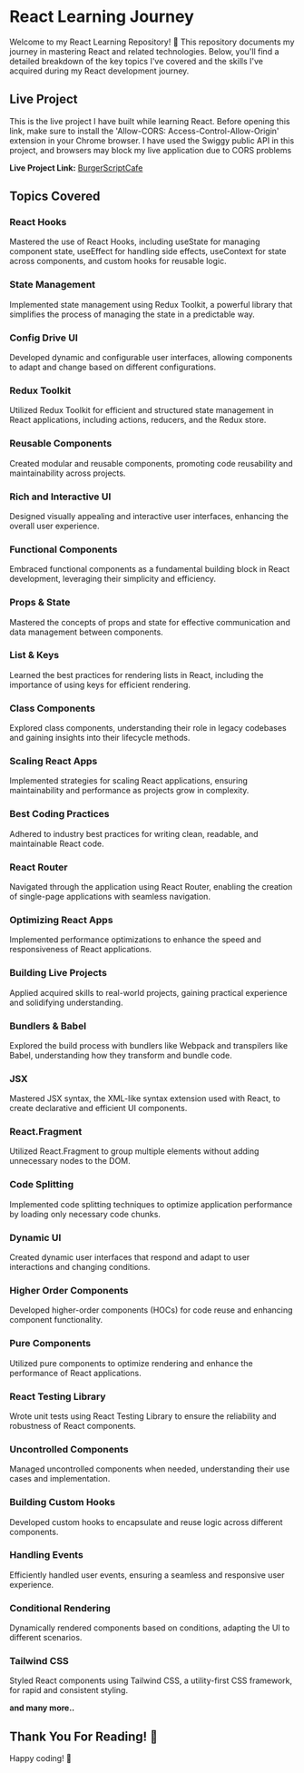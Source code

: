 # React Learning Journey

Welcome to my React Learning Repository! 🚀 This repository documents my journey in mastering React and related technologies. Below, you'll find a detailed breakdown of the key topics I've covered and the skills I've acquired during my React development journey.

## Live Project
This is the live project I have built while learning React. Before opening this link, make sure to install the 'Allow-CORS: Access-Control-Allow-Origin' extension in your Chrome browser. I have used the Swiggy public API in this project, and browsers may block my live application due to CORS problems

**Live Project Link:** [BurgerScriptCafe](https://burgerscriptcafe.vercel.app/)

## Topics Covered

### React Hooks
Mastered the use of React Hooks, including useState for managing component state, useEffect for handling side effects, useContext for state across components, and custom hooks for reusable logic.

### State Management
Implemented state management using Redux Toolkit, a powerful library that simplifies the process of managing the state in a predictable way.

### Config Drive UI
Developed dynamic and configurable user interfaces, allowing components to adapt and change based on different configurations.

### Redux Toolkit
Utilized Redux Toolkit for efficient and structured state management in React applications, including actions, reducers, and the Redux store.

### Reusable Components
Created modular and reusable components, promoting code reusability and maintainability across projects.

### Rich and Interactive UI
Designed visually appealing and interactive user interfaces, enhancing the overall user experience.

### Functional Components
Embraced functional components as a fundamental building block in React development, leveraging their simplicity and efficiency.

### Props & State
Mastered the concepts of props and state for effective communication and data management between components.

### List & Keys
Learned the best practices for rendering lists in React, including the importance of using keys for efficient rendering.

### Class Components
Explored class components, understanding their role in legacy codebases and gaining insights into their lifecycle methods.

### Scaling React Apps
Implemented strategies for scaling React applications, ensuring maintainability and performance as projects grow in complexity.

### Best Coding Practices
Adhered to industry best practices for writing clean, readable, and maintainable React code.

### React Router
Navigated through the application using React Router, enabling the creation of single-page applications with seamless navigation.

### Optimizing React Apps
Implemented performance optimizations to enhance the speed and responsiveness of React applications.

### Building Live Projects
Applied acquired skills to real-world projects, gaining practical experience and solidifying understanding.

### Bundlers & Babel
Explored the build process with bundlers like Webpack and transpilers like Babel, understanding how they transform and bundle code.

### JSX
Mastered JSX syntax, the XML-like syntax extension used with React, to create declarative and efficient UI components.

### React.Fragment
Utilized React.Fragment to group multiple elements without adding unnecessary nodes to the DOM.

### Code Splitting
Implemented code splitting techniques to optimize application performance by loading only necessary code chunks.

### Dynamic UI
Created dynamic user interfaces that respond and adapt to user interactions and changing conditions.

### Higher Order Components
Developed higher-order components (HOCs) for code reuse and enhancing component functionality.

### Pure Components
Utilized pure components to optimize rendering and enhance the performance of React applications.

### React Testing Library
Wrote unit tests using React Testing Library to ensure the reliability and robustness of React components.

### Uncontrolled Components
Managed uncontrolled components when needed, understanding their use cases and implementation.

### Building Custom Hooks
Developed custom hooks to encapsulate and reuse logic across different components.

### Handling Events
Efficiently handled user events, ensuring a seamless and responsive user experience.

### Conditional Rendering
Dynamically rendered components based on conditions, adapting the UI to different scenarios.

### Tailwind CSS
Styled React components using Tailwind CSS, a utility-first CSS framework, for rapid and consistent styling.

**and many more..**

## Thank You For Reading! 🙂

Happy coding! 🚀
